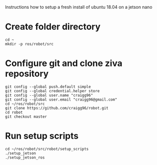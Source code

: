Instructions how to setup a fresh install of ubuntu 18.04 on a jetson nano

# Create folder directory 
    cd ~
    mkdir -p ros/robot/src

# Configure git and clone ziva repository

    git config --global push.default simple
    git config --global credential.helper store
    git config --global user.name "craigg96"
    git config --global user.email "craigg96@gmail.com"
    cd ~/ros/robot/src
    git clone https://github.com/craigg96/robot.git
    cd robot
    git checkout master

# Run setup scripts
    cd ~/ros/robot/src/robot/setup_scripts
    ./setup_jetson
    ./setup_jetson_ros


